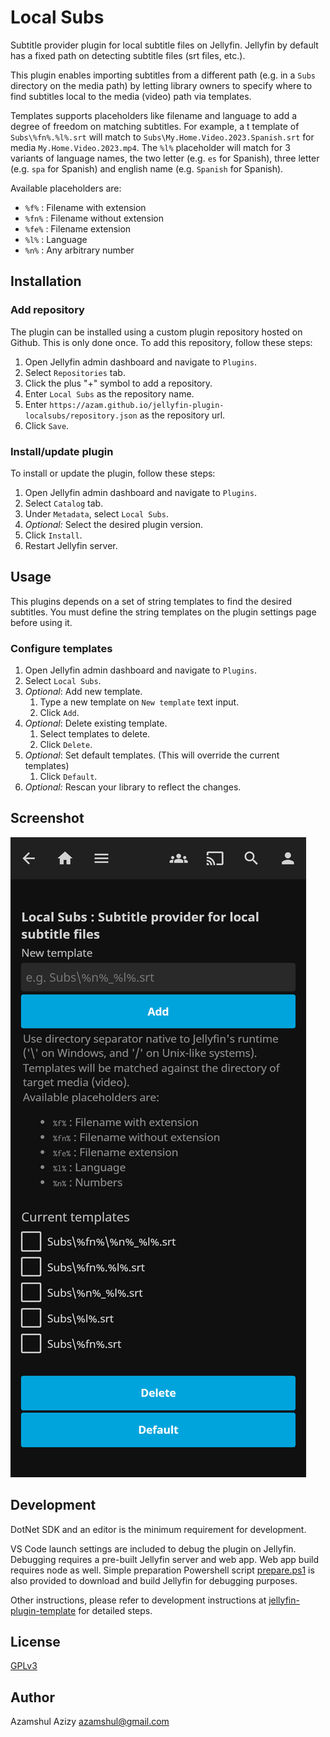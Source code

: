 # Local Subs

Subtitle provider plugin for local subtitle files on Jellyfin. Jellyfin by default has a fixed path on detecting subtitle files (srt files, etc.).

This plugin enables importing subtitles from a different path (e.g. in a `Subs` directory on the media path) by letting library owners to specify where to find subtitles local to the media (video) path via templates.

Templates supports placeholders like filename and language to add a degree of freedom on matching subtitles. For example, a t template of `Subs\%fn%.%l%.srt` will match to `Subs\My.Home.Video.2023.Spanish.srt` for media `My.Home.Video.2023.mp4`. The `%l%` placeholder will match for 3 variants of language names, the two letter (e.g. `es` for Spanish), three letter (e.g. `spa` for Spanish) and english name (e.g. `Spanish` for Spanish).

Available placeholders are:
* `%f%` : Filename with extension
* `%fn%` : Filename without extension
* `%fe%` : Filename extension
* `%l%` : Language
* `%n%` : Any arbitrary number

## Installation

### Add repository

The plugin can be installed using a custom plugin repository hosted on Github. This is only done once. To add this repository, follow these steps:

1. Open Jellyfin admin dashboard and navigate to `Plugins`.
2. Select `Repositories` tab.
3. Click the plus "+" symbol to add a repository.
4. Enter `Local Subs` as the repository name.
5. Enter `https://azam.github.io/jellyfin-plugin-localsubs/repository.json` as the repository url.
6. Click `Save`.

### Install/update plugin

To install or update the plugin, follow these steps:

1. Open Jellyfin admin dashboard and navigate to `Plugins`.
2. Select `Catalog` tab.
3. Under `Metadata`, select `Local Subs`.
4. _Optional:_ Select the desired plugin version.
5. Click `Install`.
6. Restart Jellyfin server.

## Usage

This plugins depends on a set of string templates to find the desired subtitles. You must define the string templates on the plugin settings page before using it.

### Configure templates

1. Open Jellyfin admin dashboard and navigate to `Plugins`.
2. Select `Local Subs`.
3. _Optional_: Add new template.
    1. Type a new template on `New template` text input.
    2. Click `Add`.
4. _Optional_: Delete existing template.
    1. Select templates to delete.
    2. Click `Delete`.
5. _Optional_: Set default templates. (This will override the current templates)
    1. Click `Default`.
4. _Optional:_ Rescan your library to reflect the changes.

## Screenshot

![Screenshot](settings.png)

## Development

DotNet SDK and an editor is the minimum requirement for development.

VS Code launch settings are included to debug the plugin on Jellyfin. Debugging requires a pre-built Jellyfin server and web app. Web app build requires node as well. Simple preparation Powershell script [prepare.ps1](prepare.ps1) is also provided to download and build Jellyfin for debugging purposes.

Other instructions, please refer to development instructions at [jellyfin-plugin-template](https://github.com/jellyfin/jellyfin-plugin-template) for detailed steps.

## License

[GPLv3](LICENSE)

## Author

Azamshul Azizy <azamshul@gmail.com>
